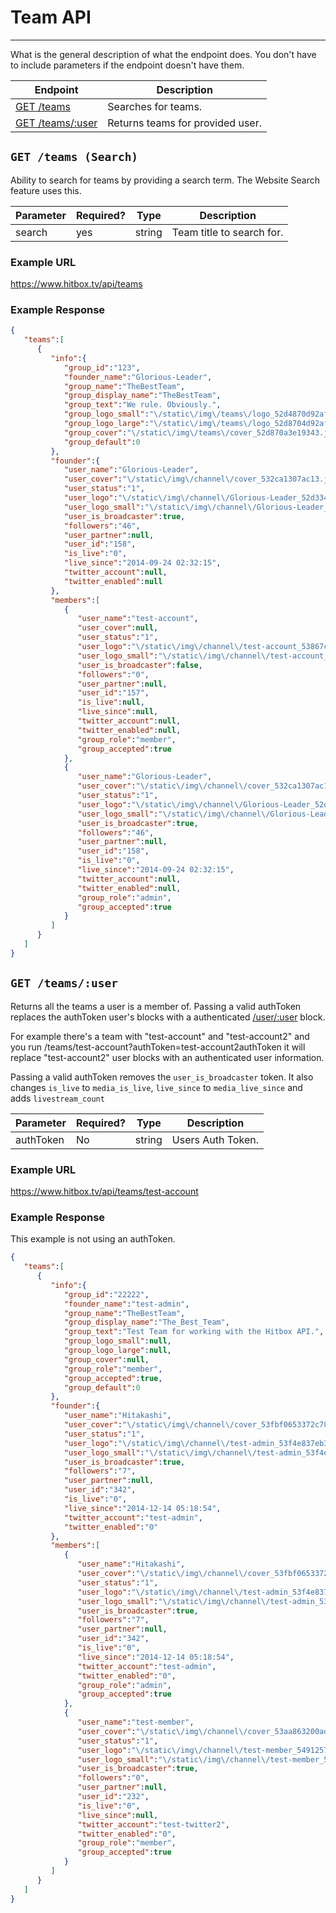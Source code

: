 # Team API
***

What is the general description of what the endpoint does. You don't have to include parameters if the endpoint doesn't have them.

| Endpoint | Description |
| ---- | --------------- |
| [GET /teams](/teams.md#get-teams-search) | Searches for teams. |
| [GET /teams/:user](/teams.md#get-teamsuser) | Returns teams for provided user. |

## `GET /teams (Search)`

Ability to search for teams by providing a search term. The Website Search feature uses this.

| Parameter | Required? | Type | Description |
| ---- | ----- | ---- | ----- |
| search | yes | string | Team title to search for. | 

### Example URL

https://www.hitbox.tv/api/teams

### Example Response 

```json
{
   "teams":[
      {
         "info":{
            "group_id":"123",
            "founder_name":"Glorious-Leader",
            "group_name":"TheBestTeam",
            "group_display_name":"TheBestTeam",
            "group_text":"We rule. Obviously.",
            "group_logo_small":"\/static\/img\/teams\/logo_52d4870d92afaa_small.jpg",
            "group_logo_large":"\/static\/img\/teams\/logo_52d8704d92afaa_large.jpg",
            "group_cover":"\/static\/img\/teams\/cover_52d870a3e19343.jpg",
            "group_default":0
         },
         "founder":{
            "user_name":"Glorious-Leader",
            "user_cover":"\/static\/img\/channel\/cover_532ca1307ac13.jpg",
            "user_status":"1",
            "user_logo":"\/static\/img\/channel\/Glorious-Leader_52d334823811d_large.png",
            "user_logo_small":"\/static\/img\/channel\/Glorious-Leader_52d334823811d_small.png",
            "user_is_broadcaster":true,
            "followers":"46",
            "user_partner":null,
            "user_id":"158",
            "is_live":"0",
            "live_since":"2014-09-24 02:32:15",
            "twitter_account":null,
            "twitter_enabled":null
         },
         "members":[
            {
               "user_name":"test-account",
               "user_cover":null,
               "user_status":"1",
               "user_logo":"\/static\/img\/channel\/test-account_53867c57ba993_large.jpg",
               "user_logo_small":"\/static\/img\/channel\/test-account_53867c57ba993_small.jpg",
               "user_is_broadcaster":false,
               "followers":"0",
               "user_partner":null,
               "user_id":"157",
               "is_live":null,
               "live_since":null,
               "twitter_account":null,
               "twitter_enabled":null,
               "group_role":"member",
               "group_accepted":true
            },
            {
               "user_name":"Glorious-Leader",
               "user_cover":"\/static\/img\/channel\/cover_532ca1307ac13.jpg",
               "user_status":"1",
               "user_logo":"\/static\/img\/channel\/Glorious-Leader_52d334823811d_large.png",
               "user_logo_small":"\/static\/img\/channel\/Glorious-Leader_52d334823811d_small.png",
               "user_is_broadcaster":true,
               "followers":"46",
               "user_partner":null,
               "user_id":"158",
               "is_live":"0",
               "live_since":"2014-09-24 02:32:15",
               "twitter_account":null,
               "twitter_enabled":null,
               "group_role":"admin",
               "group_accepted":true
            }
         ]
      }
   ]
}
```
## `GET /teams/:user`

Returns all the teams a user is a member of. Passing a valid authToken replaces the authToken user's blocks with a authenticated [/user/:user](index.md#get-useruser) block.

For example there's a team with "test-account" and "test-account2" and you run /teams/test-account?authToken=test-account2authToken it will replace "test-account2" user blocks with an authenticated user information.

Passing a valid authToken removes the `user_is_broadcaster` token. It also changes `is_live` to `media_is_live`, `live_since` to `media_live_since` and adds `livestream_count`

| Parameter | Required? | Type | Description |
| ---- | ----- | ---- | ----- |
| authToken | No | string | Users Auth Token. | 

### Example URL

https://www.hitbox.tv/api/teams/test-account

### Example Response 

This example is not using an authToken.
```json
{
   "teams":[
      {
         "info":{
            "group_id":"22222",
            "founder_name":"test-admin",
            "group_name":"TheBestTeam",
            "group_display_name":"The_Best_Team",
            "group_text":"Test Team for working with the Hitbox API.",
            "group_logo_small":null,
            "group_logo_large":null,
            "group_cover":null,
            "group_role":"member",
            "group_accepted":true,
            "group_default":0
         },
         "founder":{
            "user_name":"Hitakashi",
            "user_cover":"\/static\/img\/channel\/cover_53fbf0653372c78.png",
            "user_status":"1",
            "user_logo":"\/static\/img\/channel\/test-admin_53f4e837eb388_large.png",
            "user_logo_small":"\/static\/img\/channel\/test-admin_53f4e837eb388_small.png",
            "user_is_broadcaster":true,
            "followers":"7",
            "user_partner":null,
            "user_id":"342",
            "is_live":"0",
            "live_since":"2014-12-14 05:18:54",
            "twitter_account":"test-admin",
            "twitter_enabled":"0"
         },
         "members":[
            {
               "user_name":"Hitakashi",
               "user_cover":"\/static\/img\/channel\/cover_53fbf0653372c78.png",
               "user_status":"1",
               "user_logo":"\/static\/img\/channel\/test-admin_53f4e837eb388_large.png",
               "user_logo_small":"\/static\/img\/channel\/test-admin_53f4e837eb388_small.png",
               "user_is_broadcaster":true,
               "followers":"7",
               "user_partner":null,
               "user_id":"342",
               "is_live":"0",
               "live_since":"2014-12-14 05:18:54",
               "twitter_account":"test-admin",
               "twitter_enabled":"0",
               "group_role":"admin",
               "group_accepted":true
            },
            {
               "user_name":"test-member",
               "user_cover":"\/static\/img\/channel\/cover_53aa863200ade74.png",
               "user_status":"1",
               "user_logo":"\/static\/img\/channel\/test-member_549125715fb44_large.png",
               "user_logo_small":"\/static\/img\/channel\/test-member_549125715fb44_small.png",
               "user_is_broadcaster":true,
               "followers":"0",
               "user_partner":null,
               "user_id":"232",
               "is_live":"0",
               "live_since":null,
               "twitter_account":"test-twitter2",
               "twitter_enabled":"0",
               "group_role":"member",
               "group_accepted":true
            }
         ]
      }
   ]
}
```

